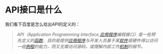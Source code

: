 # API接口是什么

我们看下百度是怎么给出API的定义的：

> *API（Application Programming Interface,[应用程序](https://link.zhihu.com/?target=http%3A//baike.baidu.com/item/%E5%BA%94%E7%94%A8%E7%A8%8B%E5%BA%8F)编程接口）是一些预先定义的[函数](https://link.zhihu.com/?target=http%3A//baike.baidu.com/item/%E5%87%BD%E6%95%B0)，目的是提供[应用程序](https://link.zhihu.com/?target=http%3A//baike.baidu.com/item/%E5%BA%94%E7%94%A8%E7%A8%8B%E5%BA%8F)与开发人员基于某[软件](https://link.zhihu.com/?target=http%3A//baike.baidu.com/item/%E8%BD%AF%E4%BB%B6)或硬件得以访问一组[例程](https://link.zhihu.com/?target=http%3A//baike.baidu.com/item/%E4%BE%8B%E7%A8%8B)的能力，而又无需访问源码，或理解内部工作[机制](https://link.zhihu.com/?target=http%3A//baike.baidu.com/item/%E6%9C%BA%E5%88%B6)的细节。*

